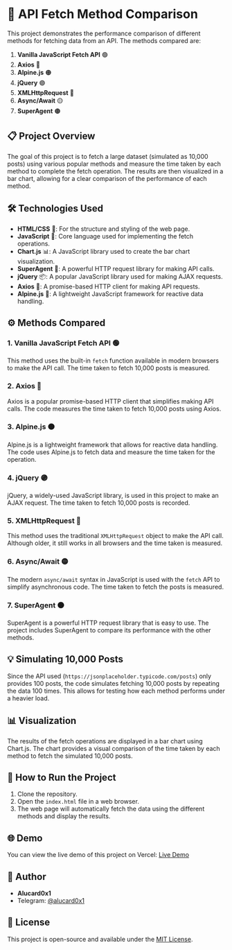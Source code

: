 # 🚀 API Fetch Method Comparison

This project demonstrates the performance comparison of different methods for fetching data from an API. The methods compared are:

1. **Vanilla JavaScript Fetch API** 🟢
2. **Axios** 🔵
3. **Alpine.js** 🟠
4. **jQuery** 🟣
5. **XMLHttpRequest** 🔴
6. **Async/Await** 🟡
7. **SuperAgent** 🟤

## 📋 Project Overview

The goal of this project is to fetch a large dataset (simulated as 10,000 posts) using various popular methods and measure the time taken by each method to complete the fetch operation. The results are then visualized in a bar chart, allowing for a clear comparison of the performance of each method.

## 🛠️ Technologies Used

- **HTML/CSS** 🎨: For the structure and styling of the web page.
- **JavaScript** 📜: Core language used for implementing the fetch operations.
- **Chart.js** 📊: A JavaScript library used to create the bar chart visualization.
- **SuperAgent** 🚀: A powerful HTTP request library for making API calls.
- **jQuery** 📦: A popular JavaScript library used for making AJAX requests.
- **Axios** 🔗: A promise-based HTTP client for making API requests.
- **Alpine.js** 🌲: A lightweight JavaScript framework for reactive data handling.

## ⚙️ Methods Compared

### 1. Vanilla JavaScript Fetch API 🟢
This method uses the built-in `fetch` function available in modern browsers to make the API call. The time taken to fetch 10,000 posts is measured.

### 2. Axios 🔵
Axios is a popular promise-based HTTP client that simplifies making API calls. The code measures the time taken to fetch 10,000 posts using Axios.

### 3. Alpine.js 🟠
Alpine.js is a lightweight framework that allows for reactive data handling. The code uses Alpine.js to fetch data and measure the time taken for the operation.

### 4. jQuery 🟣
jQuery, a widely-used JavaScript library, is used in this project to make an AJAX request. The time taken to fetch 10,000 posts is recorded.

### 5. XMLHttpRequest 🔴
This method uses the traditional `XMLHttpRequest` object to make the API call. Although older, it still works in all browsers and the time taken is measured.

### 6. Async/Await 🟡
The modern `async/await` syntax in JavaScript is used with the `fetch` API to simplify asynchronous code. The time taken to fetch the posts is measured.

### 7. SuperAgent 🟤
SuperAgent is a powerful HTTP request library that is easy to use. The project includes SuperAgent to compare its performance with the other methods.

## 💡 Simulating 10,000 Posts

Since the API used (`https://jsonplaceholder.typicode.com/posts`) only provides 100 posts, the code simulates fetching 10,000 posts by repeating the data 100 times. This allows for testing how each method performs under a heavier load.

## 📊 Visualization

The results of the fetch operations are displayed in a bar chart using Chart.js. The chart provides a visual comparison of the time taken by each method to fetch the simulated 10,000 posts.

## 📝 How to Run the Project

1. Clone the repository.
2. Open the `index.html` file in a web browser.
3. The web page will automatically fetch the data using the different methods and display the results.

## 🌐 Demo

You can view the live demo of this project on Vercel: [Live Demo](https://api-fetch-method-comparison.vercel.app/)

## 👤 Author

- **Alucard0x1**
- Telegram: [@alucard0x1](https://t.me/alucard0x1)

## 📝 License

This project is open-source and available under the [MIT License](LICENSE).
